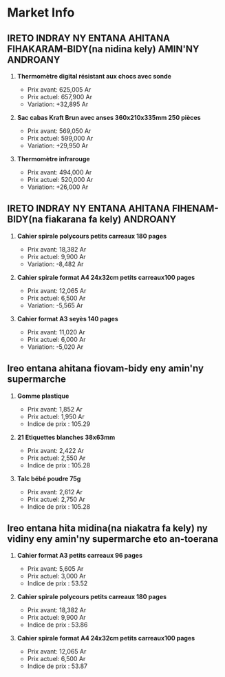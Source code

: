 # Market Info

## IRETO INDRAY NY ENTANA AHITANA FIHAKARAM-BIDY(na nidina kely) AMIN'NY ANDROANY

1. **Thermomètre digital résistant aux chocs avec sonde**
   - Prix avant: 625,005 Ar
   - Prix actuel: 657,900 Ar
   - Variation: +32,895 Ar

2. **Sac cabas Kraft Brun avec anses 360x210x335mm 250 pièces**
   - Prix avant: 569,050 Ar
   - Prix actuel: 599,000 Ar
   - Variation: +29,950 Ar

3. **Thermomètre infrarouge**
   - Prix avant: 494,000 Ar
   - Prix actuel: 520,000 Ar
   - Variation: +26,000 Ar

## IRETO INDRAY NY ENTANA AHITANA FIHENAM-BIDY(na fiakarana fa kely) ANDROANY

1. **Cahier spirale polycours petits carreaux 180 pages**
   - Prix avant: 18,382 Ar
   - Prix actuel: 9,900 Ar
   - Variation: -8,482 Ar

2. **Cahier spirale format A4 24x32cm petits carreaux100 pages**
   - Prix avant: 12,065 Ar
   - Prix actuel: 6,500 Ar
   - Variation: -5,565 Ar

3. **Cahier format A3 seyès 140 pages**
   - Prix avant: 11,020 Ar
   - Prix actuel: 6,000 Ar
   - Variation: -5,020 Ar

## Ireo entana ahitana fiovam-bidy eny amin'ny supermarche

1. **Gomme plastique**
   - Prix avant: 1,852 Ar
   - Prix actuel: 1,950 Ar
   - Indice de prix : 105.29

2. **21 Etiquettes blanches 38x63mm**
   - Prix avant: 2,422 Ar
   - Prix actuel: 2,550 Ar
   - Indice de prix : 105.28

3. **Talc bébé poudre 75g**
   - Prix avant: 2,612 Ar
   - Prix actuel: 2,750 Ar
   - Indice de prix : 105.28

## Ireo entana hita midina(na niakatra fa kely) ny vidiny eny amin'ny supermarche eto an-toerana

1. **Cahier format A3 petits carreaux 96 pages**
   - Prix avant: 5,605 Ar
   - Prix actuel: 3,000 Ar
   - Indice de prix : 53.52

2. **Cahier spirale polycours petits carreaux 180 pages**
   - Prix avant: 18,382 Ar
   - Prix actuel: 9,900 Ar
   - Indice de prix : 53.86

3. **Cahier spirale format A4 24x32cm petits carreaux100 pages**
   - Prix avant: 12,065 Ar
   - Prix actuel: 6,500 Ar
   - Indice de prix : 53.87

